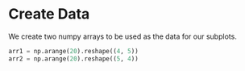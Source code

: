 # Create Data

We create two numpy arrays to be used as the data for our subplots.

```python
arr1 = np.arange(20).reshape((4, 5))
arr2 = np.arange(20).reshape((5, 4))
```
